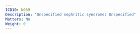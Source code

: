 ```yaml
---
ICD10: N059
Description: "Unspecified nephritic syndrome: Unspecified"
Matters: No
Weight: 0
---
```


